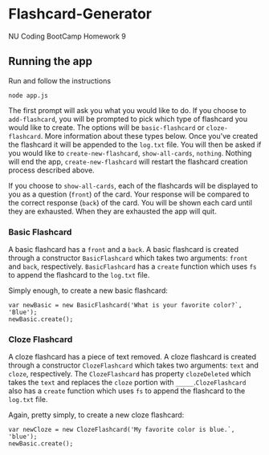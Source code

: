 # Flashcard-Generator

NU Coding BootCamp Homework 9

## Running the app

Run and follow the instructions

```
node app.js
```

The first prompt will ask you what you would like to do. If you choose to
`add-flashcard`, you will be prompted to pick which type of flashcard you would
like to create. The options will be `basic-flashcard` or `cloze-flashcard`. More
information about these types below. Once you've created the flashcard it will
be appended to the `log.txt` file. You will then be asked if you would like to
`create-new-flashcard`, `show-all-cards`, `nothing`. Nothing will end the app,
`create-new-flashcard` will restart the flashcard creation process described
above.

If you choose to `show-all-cards`, each of the flashcards will be displayed to
you as a question (`front`) of the card. Your response will be compared to the
correct response (`back`) of the card. You will be shown each card until they
are exhausted. When they are exhausted the app will quit.

### Basic Flashcard

A basic flashcard has a `front` and a `back`. A basic flashcard is created
through a constructor `BasicFlashcard` which takes two arguments: `front` and
`back`, respectively. `BasicFlashcard` has a `create` function which uses `fs`
to append the flashcard to the `log.txt` file.

Simply enough, to create a new basic flashcard:

```
var newBasic = new BasicFlashcard('What is your favorite color?`, 'Blue');
newBasic.create();
```

### Cloze Flashcard

A cloze flashcard has a piece of text removed. A cloze flashcard is created
through a constructor `ClozeFlashcard` which takes two arguments: `text` and
`cloze`, respectively. The `ClozeFlashcard` has property `clozeDeleted` which
takes the `text` and replaces the `cloze` portion with `_____`.`ClozeFlashcard`
also has a `create` function which uses `fs` to append the flashcard to the
`log.txt` file.

Again, pretty simply, to create a new cloze flashcard:

```
var newCloze = new ClozeFlashcard('My favorite color is blue.`, 'blue');
newBasic.create();
```
